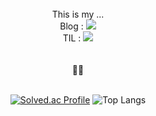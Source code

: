 <div align="center">   
<br /> This is my ...
<br />
  Blog : <a href="https://stillloading.tistory.com/"/><img src="https://img.shields.io/badge/tistory-000000?style=flat-square&logo=Tistory&logoColor=white"/></a>
<br />
  TIL : <a href="https://zeomzzz.github.io/"/><img src="https://img.shields.io/badge/github.io-000000?style=flat-square&logo=Github&logoColor=white"/></a>
<br /> <br />  <br /> 
🧑‍💻   <br /> <br /> 

[![Solved.ac Profile](http://mazassumnida.wtf/api/v2/generate_badge?boj=zeomzzz)](https://solved.ac/zeomzzz/)
![Top Langs](https://github-readme-stats.vercel.app/api/top-langs/?username=zeomzzz&layout=compact)



<!---
zeomzzz/zeomzzz is a ✨ special ✨ repository because its `README.md` (this file) appears on your GitHub profile.
You can click the Preview link to take a look at your changes.
--->
</div>
</div>
